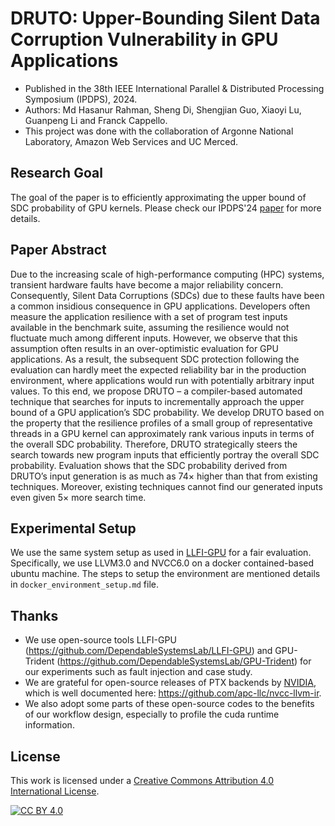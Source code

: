 DRUTO: Upper-Bounding Silent Data Corruption Vulnerability in GPU Applications
=====

* Published in the 38th IEEE International Parallel & Distributed Processing Symposium (IPDPS), 2024. 
* Authors: Md Hasanur Rahman, Sheng Di, Shengjian Guo, Xiaoyi Lu, Guanpeng Li and Franck Cappello. 
* This project was done with the collaboration of Argonne National Laboratory, Amazon Web Services and UC Merced.
 
## Research Goal
The goal of the paper is to efficiently approximating the upper bound of SDC probability of GPU kernels. Please check our IPDPS'24 [paper](https://doi.org/10.1109/IPDPS57955.2024.00058) for more details.

## Paper Abstract
Due to the increasing scale of high-performance computing (HPC) systems, transient hardware faults have become a major reliability concern. Consequently, Silent Data Corruptions (SDCs) due to these faults have been a common insidious consequence in GPU applications. Developers often measure the application resilience with a set of program test inputs available in the benchmark suite, assuming the resilience would not fluctuate much among different inputs. However, we observe that this assumption often results in an over-optimistic evaluation for GPU applications. As a result, the subsequent SDC protection following the evaluation can hardly meet the expected reliability bar in the production environment, where applications would run with potentially arbitrary input values. To this end, we propose DRUTO – a compiler-based automated technique that searches for inputs to incrementally approach the upper bound of a GPU application’s SDC probability. We develop DRUTO based on the property that the resilience profiles of a small group of representative threads in a GPU kernel can approximately rank various inputs in terms of the overall SDC probability. Therefore, DRUTO strategically steers the search towards new program inputs that efficiently portray the overall SDC probability. Evaluation shows that the SDC probability derived from DRUTO’s input generation is as much as 74× higher than that from existing techniques. Moreover, existing techniques cannot find our generated inputs even given 5× more search time.

## Experimental Setup

We use the same system setup as used in [LLFI-GPU](https://github.com/DependableSystemsLab/LLFI-GPU) for a fair evaluation. Specifically, we use LLVM3.0 and NVCC6.0 on a docker contained-based ubuntu machine. The steps to setup the environment are mentioned details in `docker_environment_setup.md` file. 


## Thanks
* We use open-source tools LLFI-GPU (https://github.com/DependableSystemsLab/LLFI-GPU) and GPU-Trident (https://github.com/DependableSystemsLab/GPU-Trident) for our experiments such as fault injection and case study. 
* We are grateful for open-source releases of PTX backends by [NVIDIA](https://llvm.org/docs/NVPTXUsage.html), which is well documented here: https://github.com/apc-llc/nvcc-llvm-ir.
* We also adopt some parts of these open-source codes to the benefits of our workflow design, especially to profile the cuda runtime information. 


## License

This work is licensed under a [Creative Commons Attribution 4.0 International License](https://creativecommons.org/licenses/by/4.0/).

[![CC BY 4.0](https://licensebuttons.net/l/by/4.0/88x31.png)](https://creativecommons.org/licenses/by/4.0/)

